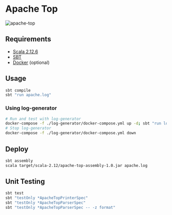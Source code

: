 # Apache Top
![apache-top](https://user-images.githubusercontent.com/6814254/41112936-a3837354-6a80-11e8-92c9-4803eba1c293.gif)

## Requirements
- [Scala 2.12.6](https://www.scala-lang.org/download/)
- [SBT](https://www.scala-sbt.org/download.html)
- [Docker](https://www.docker.com/get-docker) (optional)
## Usage
```bash
sbt compile
sbt "run apache.log"
```
### Using log-generator
```bash
# Run and test with log-generator
docker-compose -f ./log-generator/docker-compose.yml up -d; sbt "run log-generator/access.log"
# Stop log-generator
docker-compose -f ./log-generator/docker-compose.yml down
```

## Deploy
```bash
sbt assembly
scala target/scala-2.12/apache-top-assembly-1.0.jar apache.log
```

## Unit Testing
```bash
sbt test
sbt "testOnly *ApacheTopPrinterSpec"
sbt "testOnly *ApacheTopParserSpec"
sbt "testOnly *ApacheTopParserSpec -- -z format"
```
